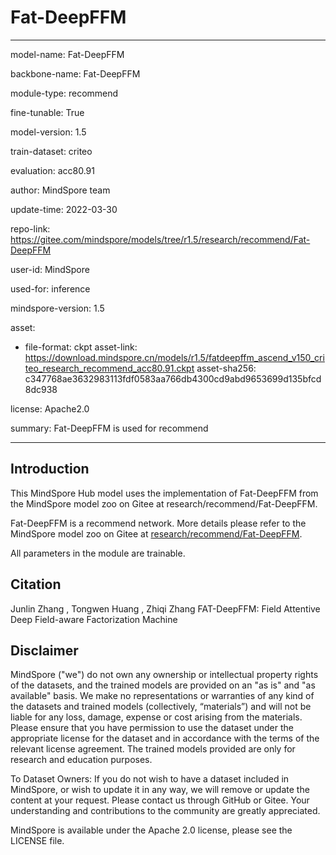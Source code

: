 # Fat-DeepFFM

---

model-name: Fat-DeepFFM

backbone-name: Fat-DeepFFM

module-type: recommend

fine-tunable: True

model-version: 1.5

train-dataset: criteo

evaluation: acc80.91

author: MindSpore team

update-time: 2022-03-30

repo-link: <https://gitee.com/mindspore/models/tree/r1.5/research/recommend/Fat-DeepFFM>

user-id: MindSpore

used-for: inference

mindspore-version: 1.5

asset:

-
    file-format: ckpt
    asset-link: <https://download.mindspore.cn/models/r1.5/fatdeepffm_ascend_v150_criteo_research_recommend_acc80.91.ckpt>
    asset-sha256: c347768ae3632983113fdf0583aa766db4300cd9abd9653699d135bfcd8dc938

license: Apache2.0

summary: Fat-DeepFFM is used for recommend

---

## Introduction

This MindSpore Hub model uses the implementation of Fat-DeepFFM from the MindSpore model zoo on Gitee at research/recommend/Fat-DeepFFM.

Fat-DeepFFM is a recommend network. More details please refer to the MindSpore model zoo on Gitee at [research/recommend/Fat-DeepFFM](https://gitee.com/mindspore/models/blob/r1.5/research/recommend/Fat-DeepFFM/README.md).

All parameters in the module are trainable.

## Citation

Junlin Zhang , Tongwen Huang , Zhiqi Zhang FAT-DeepFFM: Field Attentive Deep Field-aware Factorization Machine

## Disclaimer

MindSpore ("we") do not own any ownership or intellectual property rights of the datasets, and the trained models are provided on an "as is" and "as available" basis. We make no representations or warranties of any kind of the datasets and trained models (collectively, “materials”) and will not be liable for any loss, damage, expense or cost arising from the materials. Please ensure that you have permission to use the dataset under the appropriate license for the dataset and in accordance with the terms of the relevant license agreement. The trained models provided are only for research and education purposes.

To Dataset Owners: If you do not wish to have a dataset included in MindSpore, or wish to update it in any way, we will remove or update the content at your request. Please contact us through GitHub or Gitee. Your understanding and contributions to the community are greatly appreciated.

MindSpore is available under the Apache 2.0 license, please see the LICENSE file.
